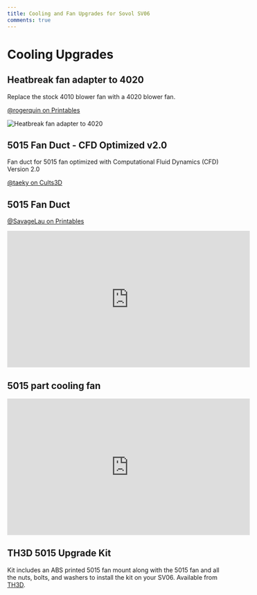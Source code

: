 ```yaml
---
title: Cooling and Fan Upgrades for Sovol SV06
comments: true
---
```


# Cooling Upgrades

## Heatbreak fan adapter to 4020

Replace the stock 4010 blower fan with a 4020 blower fan.

[@rogerquin on Printables](https://www.printables.com/model/447126-back-mounted-cooling-fan-duct-for-sovol-sv06-3d-pr)

![Heatbreak fan adapter to 4020](/images/upgrades/fan_adapter_4020.webp)

## 5015 Fan Duct - CFD Optimized v2.0

Fan duct for 5015 fan optimized with Computational Fluid Dynamics (CFD) Version 2.0

[@taeky on Cults3D](https://cults3d.com/en/3d-model/tool/sovol-sv06-fan-duct-5015-cfd-optimized-version-2-0)

## 5015 Fan Duct

[@SavageLau on Printables](https://www.printables.com/model/416412-sv06-5015-fan-duct)

<iframe width="560" height="315" src="https://www.youtube-nocookie.com/embed/2nAV7mS2qhA" title="YouTube video player" frameborder="0" allow="accelerometer; autoplay; clipboard-write; encrypted-media; gyroscope; picture-in-picture; web-share" allowfullscreen></iframe>

## 5015 part cooling fan

<iframe width="560" height="315" src="https://www.youtube-nocookie.com/embed/hw39j5DV56M" title="Added a 5015 Blower Fan to my Sovol SV06" frameborder="0" allow="accelerometer; autoplay; clipboard-write; encrypted-media; gyroscope; picture-in-picture; web-share" allowfullscreen></iframe>

## TH3D 5015 Upgrade Kit

Kit includes an ABS printed 5015 fan mount along with the 5015 fan and all the nuts, bolts, and washers to install the kit on your SV06. Available from [TH3D](https://www.th3dstudio.com/product/sovol-sv06-5015-layer-fan-upgrade-kit/?share=blakadder&campaign=sovol).